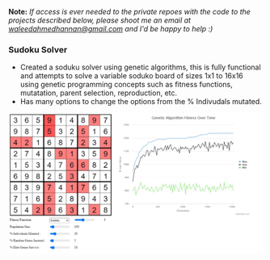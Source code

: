 **Note:** _If access is ever needed to the private repoes with the code to the projects described below, please shoot me an email at waleedahmedhannan@gmail.com and I'd be happy to help :)_

### Sudoku Solver

- Created a soduku solver using genetic algorithms, this is fully functional and attempts to solve a variable soduko board of sizes 1x1 to 16x16 using genetic programming concepts such as fitness functions, mutatation, parent selection, reproduction, etc. 
- Has many options to change the options from the % Indivudals mutated.

![Sudoku Solver](soduku_solver.jpg)
